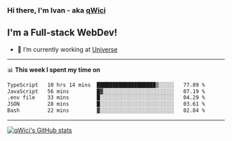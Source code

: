 ### Hi there, I'm Ivan - aka [qWici][website]

## I'm a Full-stack WebDev!
- 🔭 I’m currently working at [Universe][universe]

---

📊 **This week I spent my time on**
<!--START_SECTION:waka-->

```txt
TypeScript   10 hrs 14 mins  ███████████████████▒░░░░░   77.89 %
JavaScript   56 mins         █▓░░░░░░░░░░░░░░░░░░░░░░░   07.19 %
.env file    33 mins         █░░░░░░░░░░░░░░░░░░░░░░░░   04.29 %
JSON         28 mins         █░░░░░░░░░░░░░░░░░░░░░░░░   03.61 %
Bash         22 mins         ▓░░░░░░░░░░░░░░░░░░░░░░░░   02.84 %
```

<!--END_SECTION:waka-->

---

[![qWici's GitHub stats](https://github-readme-stats.vercel.app/api?username=qWici)](https://github.com/qWici/github-readme-stats)

[website]: https://devkucher.com
[twitter]: https://twitter.com/KucherDev
[linkedin]: https://www.linkedin.com/in/ivankucher
[universe]: https://universeapps.limited
